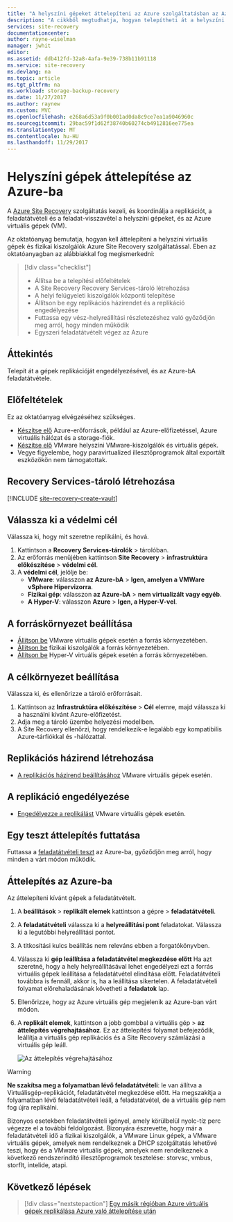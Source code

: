 ```yaml
---
title: "A helyszíni gépeket áttelepíteni az Azure szolgáltatásban az Azure Site Recovery |} Microsoft Docs"
description: "A cikkből megtudhatja, hogyan telepítheti át a helyszíni gépeket az Azure-bA az Azure Site Recovery."
services: site-recovery
documentationcenter: 
author: rayne-wiselman
manager: jwhit
editor: 
ms.assetid: ddb412fd-32a8-4afa-9e39-738b11b91118
ms.service: site-recovery
ms.devlang: na
ms.topic: article
ms.tgt_pltfrm: na
ms.workload: storage-backup-recovery
ms.date: 11/27/2017
ms.author: raynew
ms.custom: MVC
ms.openlocfilehash: e268a6d53a9f0b001ad0da8c9ce7ea1a9046960c
ms.sourcegitcommit: 29bac59f1d62f38740b60274cb4912816ee775ea
ms.translationtype: MT
ms.contentlocale: hu-HU
ms.lasthandoff: 11/29/2017
---
```

# <a name="migrate-on-premises-machines-to-azure"></a>Helyszíni gépek áttelepítése az Azure-ba

A [Azure Site Recovery](../site-recovery-overview.md) szolgáltatás kezeli, és koordinálja a replikációt, a feladatátvételi és a feladat-visszavétel a helyszíni gépeket, és az Azure virtuális gépek (VM).

Az oktatóanyag bemutatja, hogyan kell áttelepíteni a helyszíni virtuális gépek és fizikai kiszolgálók Azure Site Recovery szolgáltatással. Eben az oktatóanyagban az alábbiakkal fog megismerkedni:

> [!div class="checklist"]
> * Állítsa be a telepítési előfeltételek
> * A Site Recovery Recovery Services-tároló létrehozása
> * A helyi felügyeleti kiszolgálók központi telepítése
> * Állítson be egy replikációs házirendet és a replikáció engedélyezése
> * Futtassa egy vész-helyreállítási részletezéshez való győződjön meg arról, hogy minden működik
> * Egyszeri feladatátvételt végez az Azure

## <a name="overview"></a>Áttekintés

Telepít át a gépek replikációját engedélyezésével, és az Azure-bA feladatátvétele.


## <a name="prerequisites"></a>Előfeltételek

Ez az oktatóanyag elvégzéséhez szükséges.

- [Készítse elő](../tutorial-prepare-azure.md) Azure-erőforrások, például az Azure-előfizetéssel, Azure virtuális hálózat és a storage-fiók.
- [Készítse elő](../tutorial-prepare-on-premises-vmware.md) VMware helyszíni VMware-kiszolgálók és virtuális gépek.
- Vegye figyelembe, hogy paravirtualized illesztőprogramok által exportált eszközökön nem támogatottak.


## <a name="create-a-recovery-services-vault"></a>Recovery Services-tároló létrehozása

[!INCLUDE [site-recovery-create-vault](../../../includes/site-recovery-create-vault.md)]

## <a name="select-a-protection-goal"></a>Válassza ki a védelmi cél

Válassza ki, hogy mit szeretne replikálni, és hová.
1. Kattintson a **Recovery Services-tárolók** > tárolóban.
2. Az erőforrás menüjében kattintson **Site Recovery** > **infrastruktúra előkészítése** > **védelmi cél**.
3. A **védelmi cél**, jelölje be:
    - **VMware**: válasszon **az Azure-bA** > **Igen, amelyen a VMWare vSphere Hipervizorra**.
    - **Fizikai gép**: válasszon **az Azure-bA** > **nem virtualizált vagy egyéb**.
    - **A Hyper-V**: válasszon **Azure** > **Igen, a Hyper-V-vel**.


## <a name="set-up-the-source-environment"></a>A forráskörnyezet beállítása

- [Állítson be](../tutorial-vmware-to-azure.md#set-up-the-source-environment) VMware virtuális gépek esetén a forrás környezetében.
- [Állítson be](../tutorial-physical-to-azure.md#set-up-the-source-environment) fizikai kiszolgálók a forrás környezetében.
- [Állítson be](../tutorial-hyper-v-to-azure.md#set-up-the-source-environment) Hyper-V virtuális gépek esetén a forrás környezetében.

## <a name="set-up-the-target-environment"></a>A célkörnyezet beállítása

Válassza ki, és ellenőrizze a tároló erőforrásait.

1. Kattintson az **Infrastruktúra előkészítése** > **Cél** elemre, majd válassza ki a használni kívánt Azure-előfizetést.
2. Adja meg a tároló üzembe helyezési modellben.
3. A Site Recovery ellenőrzi, hogy rendelkezik-e legalább egy kompatibilis Azure-tárfiókkal és -hálózattal.

## <a name="create-a-replication-policy"></a>Replikációs házirend létrehozása

- [A replikációs házirend beállításához](../tutorial-vmware-to-azure.md#create-a-replication-policy) VMware virtuális gépek esetén.


## <a name="enable-replication"></a>A replikáció engedélyezése

- [Engedélyezze a replikálást](../tutorial-vmware-to-azure.md#enable-replication) VMware virtuális gépek esetén.


## <a name="run-a-test-migration"></a>Egy teszt áttelepítés futtatása

Futtassa a [feladatátvételi teszt](../tutorial-dr-drill-azure.md) az Azure-ba, győződjön meg arról, hogy minden a várt módon működik.


## <a name="migrate-to-azure"></a>Áttelepítés az Azure-ba

Az áttelepíteni kívánt gépek a feladatátvételt.

1. A **beállítások** > **replikált elemek** kattintson a gépre > **feladatátvételi**.
2. A **feladatátvételi** válassza ki a **helyreállítási pont** feladatokat. Válassza ki a legutóbbi helyreállítási pontot.
3. A titkosítási kulcs beállítás nem releváns ebben a forgatókönyvben.
4. Válassza ki **gép leállítása a feladatátvétel megkezdése előtt** Ha azt szeretné, hogy a hely helyreállításával lehet engedélyezi ezt a forrás virtuális gépek leállítása a feladatátvétel elindítása előtt. Feladatátvételi továbbra is fennáll, akkor is, ha a leállítása sikertelen. A feladatátvételi folyamat előrehaladásának követheti a **feladatok** lap.
5. Ellenőrizze, hogy az Azure virtuális gép megjelenik az Azure-ban várt módon.
6. A **replikált elemek**, kattintson a jobb gombbal a virtuális gép > **az áttelepítés végrehajtásához**. Ez az áttelepítési folyamat befejeződik, leállítja a virtuális gép replikációs és a Site Recovery számlázási a virtuális gép leáll.

    ![Az áttelepítés végrehajtásához](./media/tutorial-migrate-on-premises-to-azure/complete-migration.png)


> [!WARNING]
> **Ne szakítsa meg a folyamatban lévő feladatátvételi**: le van állítva a Virtuálisgép-replikációt, feladatátvétel megkezdése előtt. Ha megszakítja a folyamatban lévő feladatátvételi leáll, a feladatátvétel, de a virtuális gép nem fog újra replikálni.

Bizonyos esetekben feladatátvételi igényel, amely körülbelül nyolc-tíz perc végezze el a további feldolgozást. Bizonyára észrevette, hogy már a feladatátvételi idő a fizikai kiszolgálók, a VMware Linux gépek, a VMware virtuális gépek, amelyek nem rendelkeznek a DHCP szolgáltatás lehetővé teszi, hogy és a VMware virtuális gépek, amelyek nem rendelkeznek a következő rendszerindító illesztőprogramok tesztelése: storvsc, vmbus, storflt, intelide, atapi.


## <a name="next-steps"></a>Következő lépések

> [!div class="nextstepaction"]
> [Egy másik régióban Azure virtuális gépek replikálása Azure való áttelepítése után](site-recovery-azure-to-azure-after-migration.md)
